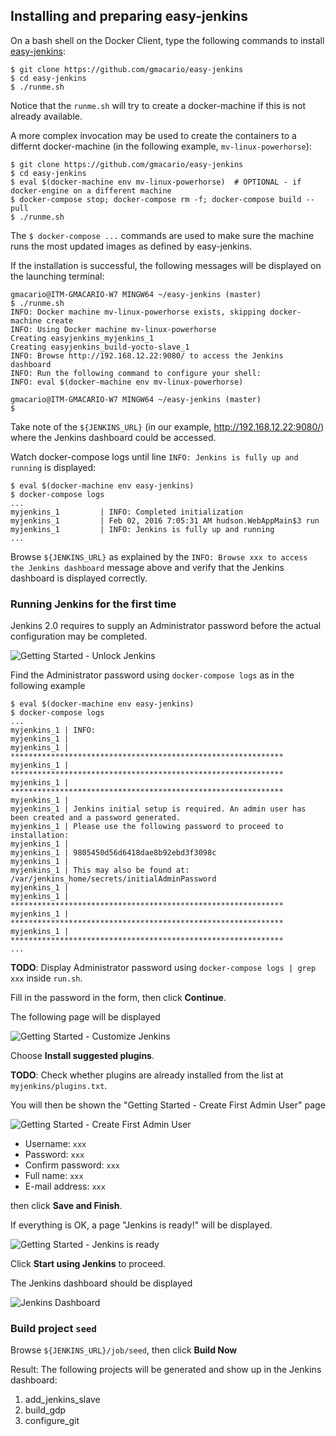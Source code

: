 ## Installing and preparing easy-jenkins

On a bash shell on the Docker Client, type the following commands to install [easy-jenkins](https://github.com/gmacario/easy-jenkins):

```
$ git clone https://github.com/gmacario/easy-jenkins
$ cd easy-jenkins
$ ./runme.sh
```

Notice that the `runme.sh` will try to create a docker-machine if this is not already available.

A more complex invocation may be used to create the containers to a differnt docker-machine (in the following example, `mv-linux-powerhorse`):

```
$ git clone https://github.com/gmacario/easy-jenkins
$ cd easy-jenkins
$ eval $(docker-machine env mv-linux-powerhorse)  # OPTIONAL - if docker-engine on a different machine
$ docker-compose stop; docker-compose rm -f; docker-compose build --pull
$ ./runme.sh
```

The `$ docker-compose ...` commands are used to make sure the machine runs the most updated images as defined by easy-jenkins.

If the installation is successful, the following messages will be displayed on the launching terminal:

```
gmacario@ITM-GMACARIO-W7 MINGW64 ~/easy-jenkins (master)
$ ./runme.sh
INFO: Docker machine mv-linux-powerhorse exists, skipping docker-machine create
INFO: Using Docker machine mv-linux-powerhorse
Creating easyjenkins_myjenkins_1
Creating easyjenkins_build-yocto-slave_1
INFO: Browse http://192.168.12.22:9080/ to access the Jenkins dashboard
INFO: Run the following command to configure your shell:
INFO: eval $(docker-machine env mv-linux-powerhorse)

gmacario@ITM-GMACARIO-W7 MINGW64 ~/easy-jenkins (master)
$
```

Take note of the `${JENKINS_URL}` (in our example, <http://192.168.12.22:9080/>) where the Jenkins dashboard could be accessed.

Watch docker-compose logs until line `INFO: Jenkins is fully up and running` is displayed:

```
$ eval $(docker-machine env easy-jenkins)
$ docker-compose logs
...
myjenkins_1         | INFO: Completed initialization
myjenkins_1         | Feb 02, 2016 7:05:31 AM hudson.WebAppMain$3 run
myjenkins_1         | INFO: Jenkins is fully up and running
...
```

Browse `${JENKINS_URL}` as explained by the `INFO: Browse xxx to access the Jenkins dashboard` message above and verify that the Jenkins dashboard is displayed correctly.

### Running Jenkins for the first time

Jenkins 2.0 requires to supply an Administrator password before the actual configuration may be completed.

![Getting Started - Unlock Jenkins](images/capture-20160405-1039.png)

Find the Administrator password using `docker-compose logs` as in the following example

```
$ eval $(docker-machine env easy-jenkins)
$ docker-compose logs
...
myjenkins_1 | INFO:
myjenkins_1 |
myjenkins_1 | *************************************************************
myjenkins_1 | *************************************************************
myjenkins_1 | *************************************************************
myjenkins_1 |
myjenkins_1 | Jenkins initial setup is required. An admin user has been created and a password generated.
myjenkins_1 | Please use the following password to proceed to installation:
myjenkins_1 |
myjenkins_1 | 9805450d56d6418dae8b92ebd3f3098c
myjenkins_1 |
myjenkins_1 | This may also be found at: /var/jenkins_home/secrets/initialAdminPassword
myjenkins_1 |
myjenkins_1 | *************************************************************
myjenkins_1 | *************************************************************
myjenkins_1 | *************************************************************
...
```

**TODO**: Display Administrator password using `docker-compose logs | grep xxx` inside `run.sh`.

Fill in the password in the form, then click **Continue**.

The following page will be displayed

![Getting Started - Customize Jenkins](images/capture-20160405-1046.png)

Choose **Install suggested plugins**.

**TODO**: Check whether plugins are already installed from the list at `myjenkins/plugins.txt`.

You will then be shown the "Getting Started - Create First Admin User" page

![Getting Started - Create First Admin User](images/capture-20160405-1048.png)

* Username: `xxx`
* Password: `xxx`
* Confirm password: `xxx`
* Full name: `xxx`
* E-mail address: `xxx`

then click **Save and Finish**.

If everything is OK, a page "Jenkins is ready!" will be displayed.

![Getting Started - Jenkins is ready](images/capture-20160405-1050.png)

Click **Start using Jenkins** to proceed.

The Jenkins dashboard should be displayed

![Jenkins Dashboard](images/capture-20160405-1051.png)


### Build project `seed`

Browse `${JENKINS_URL}/job/seed`, then click **Build Now**

Result: The following projects will be generated and show up in the Jenkins dashboard:

1. add_jenkins_slave
2. build_gdp
3. configure_git

<!-- ### Configure git on Jenkins node `master`

Workaround for [issues/26](https://github.com/gmacario/easy-jenkins/issues/26)

Browse `${JENKINS_URL}/job/configure_git/`, then click **Build Now**

Verify in the Console Output that the job was run on the master node (at this point there should not be any slave nodes yet)
-->

<!-- ### Create Jenkins node `build-yocto-slave`

Workaround for [issues/16](https://github.com/gmacario/easy-jenkins/issues/16)

Browse `${JENKINS_URL}/job/add_jenkins_slave/` then click **Build with Parameters**

- AgentList: `build-yocto-slave`
- AgentDescription: `Auto-created Jenkins agent`
- AgentExecutors: `2`
- AgentHome: `/home/jenkins`
- AgentLabels: `yocto`

then click **Build**

Browse `${JENKINS_URL}`, verify that node `build-yocto-slave` is running. -->

<!-- ### Configure git on Jenkins node `build-yocto-slave`

Workaround for [issues/27](https://github.com/gmacario/easy-jenkins/issues/27)

Browse `${JENKINS_URL}/job/configure_git/`, then click **Configure**

- Restrict where this project can be run: Yes
  - Label Expression: `build-yocto-slave`

Click **Save**, then click **Build Now**

Verify in the Console Output that the job was run on the slave. -->

<!-- EOF -->
